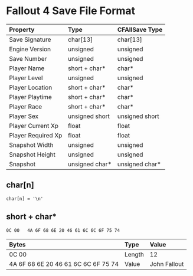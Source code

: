 # Fallout 4 Save File Format

| Property           | Type           | CFAllSave Type |
| :----------------- | :------------- | :------------- |
| Save Signature     | char[13]       | char[13]       |
| Engine Version     | unsigned       | unsigned       |
| Save Number        | unsigned       | unsigned       |
| Player Name        | short + char*  | char*          |
| Player Level       | unsigned       | unsigned       |
| Player Location    | short + char*  | char*          |
| Player Playtime    | short + char*  | char*          |
| Player Race        | short + char*  | char*          |
| Player Sex         | unsigned short | unsigned short |
| Player Current Xp  | float          | float          |
| Player Required Xp | float          | float          |
| Snapshot Width     | unsigned       | unsigned       |
| Snapshot Height    | unsigned       | unsigned       |
| Snapshot           | unsigned char* | unsigned char* |

## char[n]

`char[n] = '\n'`

## short + char*

```binary
0C 00   4A 6F 68 6E 20 46 61 6C 6C 6F 75 74
```

| Bytes                               | Type   | Value        |
| :---------------------------------- | :----- | :----------- |
| 0C 00                               | Length | 12           |
| 4A 6F 68 6E 20 46 61 6C 6C 6F 75 74 | Value  | John Fallout |
